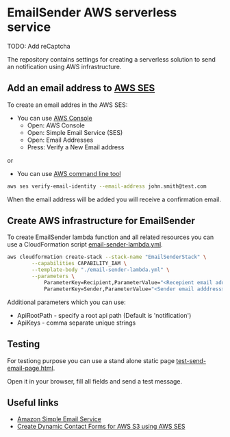 # EmailSender AWS serverless service

TODO: Add reCaptcha

The repository contains settings for creating a serverless solution to send an notification using AWS infrastructure.


## Add an email address to [AWS SES](https://aws.amazon.com/ses/)

To create an email addres in the AWS SES:
* You can use [AWS Console](https://console.aws.amazon.com/ses/home#verified-senders-email:)
    - Open: AWS Console
    - Open: Simple Email Service (SES)
    - Open: Email Addresses
    - Press: Verify a New Email address

or

* You can use [AWS command line tool](https://aws.amazon.com/cli/)
```bash
aws ses verify-email-identity --email-address john.smith@test.com
```
When the email address will be added you will receive a confirmation email.


## Create AWS infrastructure for EmailSender

To create EmailSender lambda function and all related resources you can use a CloudFormation script [email-sender-lambda.yml](./email-sender-lambda.yml).
```bash
aws cloudformation create-stack --stack-name "EmailSenderStack" \
        --capabilities CAPABILITY_IAM \
        --template-body "./email-sender-lambda.yml" \
        --parameters \
            ParameterKey=Recipient,ParameterValue="<Recepient email adddress>" \
            ParameterKey=Sender,ParameterValue="<Sender email adddress>"
```

Additional parameters which you can use:
* ApiRootPath - specify a root api path (Default is 'notification')
* ApiKeys - comma separate unique strings


## Testing

For testiong purpose you can use a stand alone static page [test-send-email-page.html](./test-send-email-page.html).

Open it in your browser, fill all fields and send a test message.


## Useful links

* [Amazon Simple Email Service](https://aws.amazon.com/ses/)
* [Create Dynamic Contact Forms for AWS S3 using AWS SES](https://aws.amazon.com/blogs/architecture/create-dynamic-contact-forms-for-s3-static-websites-using-aws-lambda-amazon-api-gateway-and-amazon-ses/)
  
